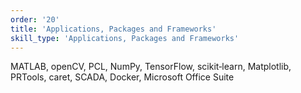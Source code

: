 ```yaml
---
order: '20'
title: 'Applications, Packages and Frameworks'
skill_type: 'Applications, Packages and Frameworks'
---
```


MATLAB, openCV, PCL, NumPy, TensorFlow, scikit‐learn, Matplotlib, PRTools, caret, SCADA, Docker, Microsoft Office Suite
